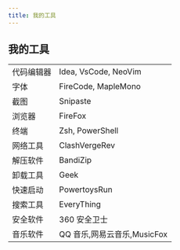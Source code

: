 ```yaml
---
title: 我的工具
---
```


## 我的工具

|            |                             |
| ---------- | --------------------------- |
| 代码编辑器 | Idea, VsCode, NeoVim        |
| 字体       | FireCode, MapleMono         |
| 截图       | Snipaste                    |
| 浏览器     | FireFox                     |
| 终端       | Zsh, PowerShell             |
| 网络工具   | ClashVergeRev               |
| 解压软件   | BandiZip                    |
| 卸载工具   | Geek                        |
| 快速启动   | PowertoysRun                |
| 搜索工具   | EveryThing                  |
| 安全软件   | 360 安全卫士                |
| 音乐软件   | QQ 音乐,网易云音乐,MusicFox |

<!--       | 外设                        | 毒蝰标准版, G304, G403, Crush 80, 腹灵 MK870 | -->
